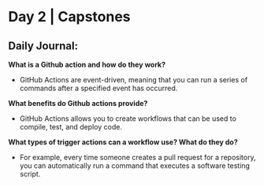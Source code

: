 # Day 2 | Capstones

## Daily Journal:

**What is a Github action and how do they work?**

+ GitHub Actions are event-driven, meaning that you can run a series of commands after a specified event has occurred.

**What benefits do Github actions provide?**

+ GitHub Actions allows you to create workflows that can be used to compile, test, and deploy code.

**What types of trigger actions can a workflow use? What do they do?**

+ For example, every time someone creates a pull request for a repository, you can automatically run a command that executes a software testing script.